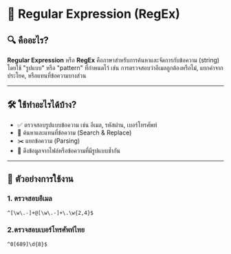# 🧩 Regular Expression (RegEx)

## 🔍 คืออะไร?

**Regular Expression** หรือ **RegEx** คือภาษาสำหรับการค้นหาและจัดการกับข้อความ (string) โดยใช้ "รูปแบบ" หรือ "pattern" ที่กำหนดไว้ เช่น การตรวจสอบว่าอีเมลถูกต้องหรือไม่, แยกคำจากประโยค, หรือแทนที่ข้อความบางส่วน

---

## 🛠️ ใช้ทำอะไรได้บ้าง?

- ✅ ตรวจสอบรูปแบบข้อความ เช่น อีเมล, รหัสผ่าน, เบอร์โทรศัพท์
- 🔄 ค้นหาและแทนที่ข้อความ (Search & Replace)
- ✂️ แยกข้อความ (Parsing)
- 📄 ดึงข้อมูลจากไฟล์หรือข้อความที่มีรูปแบบซ้ำกัน

---

## 🧪 ตัวอย่างการใช้งาน

### 1. ตรวจสอบอีเมล
```regex
^[\w\.-]+@[\w\.-]+\.\w{2,4}$
```

### 2.ตรวจสอบเบอร์โทรศัพท์ไทย
```regex
^0[689]\d{8}$
```